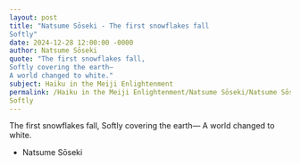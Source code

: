 ```yaml
---
layout: post
title: "Natsume Sōseki - The first snowflakes fall
Softly"
date: 2024-12-28 12:00:00 -0000
author: Natsume Sōseki
quote: "The first snowflakes fall,
Softly covering the earth—
A world changed to white."
subject: Haiku in the Meiji Enlightenment
permalink: /Haiku in the Meiji Enlightenment/Natsume Sōseki/Natsume Sōseki - The first snowflakes fall
Softly
---
```


The first snowflakes fall,
Softly covering the earth—
A world changed to white.

- Natsume Sōseki
